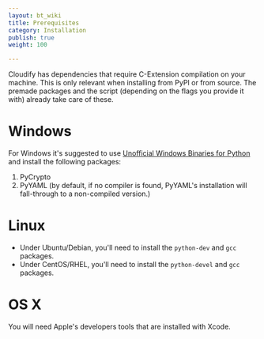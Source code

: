 ```yaml
---
layout: bt_wiki
title: Prerequisites
category: Installation
publish: true
weight: 100

---
```


Cloudify has dependencies that require C-Extension compilation on your machine.
This is only relevant when installing from PyPI or from source. The premade packages and the script (depending on the flags you provide it with) already take care of these.

# Windows

For Windows it's suggested to use [Unofficial Windows Binaries for Python](http://www.lfd.uci.edu/~gohlke/pythonlibs)
and install the following packages:

1. PyCrypto
2. PyYAML (by default, if no compiler is found, PyYAML's installation will fall-through to a non-compiled version.)

# Linux

* Under Ubuntu/Debian, you'll need to install the `python-dev` and `gcc` packages.
* Under CentOS/RHEL, you'll need to install the `python-devel` and `gcc` packages.

# OS X

You will need Apple's developers tools that are installed with Xcode.
